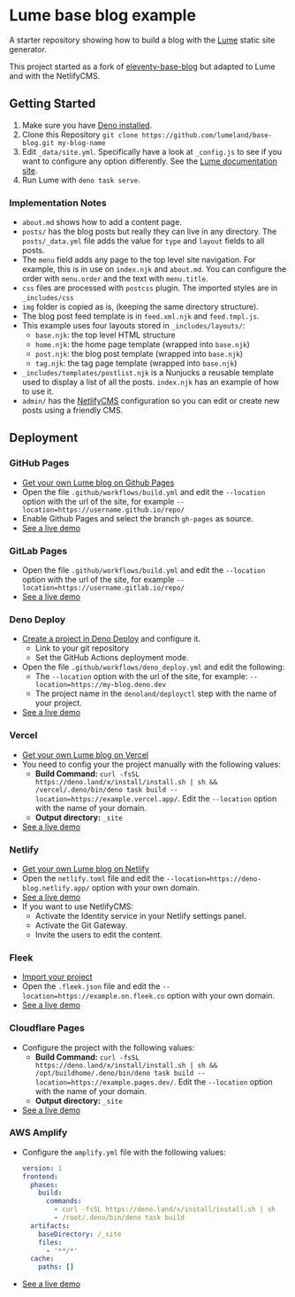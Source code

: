 # Lume base blog example

A starter repository showing how to build a blog with the
[Lume](https://github.com/lumeland/lume) static site generator.

This project started as a fork of
[eleventy-base-blog](https://github.com/11ty/eleventy-base-blog) but adapted to
Lume and with the NetlifyCMS.

## Getting Started

1. Make sure you have [Deno installed](https://deno.land/#installation).
2. Clone this Repository
   `git clone https://github.com/lumeland/base-blog.git my-blog-name`
3. Edit `_data/site.yml`. Specifically have a look at `_config.js` to see if you
   want to configure any option differently. See the
   [Lume documentation site](https://lume.land/).
4. Run Lume with `deno task serve`.

### Implementation Notes

- `about.md` shows how to add a content page.
- `posts/` has the blog posts but really they can live in any directory. The
  `posts/_data.yml` file adds the value for `type` and `layout` fields to all
  posts.
- The `menu` field adds any page to the top level site navigation. For example,
  this is in use on `index.njk` and `about.md`. You can configure the order with
  `menu.order` and the text with `menu.title`.
- `css` files are processed with `postcss` plugin. The imported styles are in
  `_includes/css`
- `img` folder is copied as is, (keeping the same directory structure).
- The blog post feed template is in `feed.xml.njk` and `feed.tmpl.js`.
- This example uses four layouts stored in `_includes/layouts/`:
  - `base.njk`: the top level HTML structure
  - `home.njk`: the home page template (wrapped into `base.njk`)
  - `post.njk`: the blog post template (wrapped into `base.njk`)
  - `tag.njk`: the tag page template (wrapped into `base.njk`)
- `_includes/templates/postlist.njk` is a Nunjucks a reusable template used to
  display a list of all the posts. `index.njk` has an example of how to use it.
- `admin/` has the [NetlifyCMS](https://www.netlifycms.org/) configuration so
  you can edit or create new posts using a friendly CMS.

## Deployment

### GitHub Pages

- [Get your own Lume blog on Github Pages](https://github.com/lumeland/base-blog/generate)
- Open the file `.github/workflows/build.yml` and edit the `--location` option
  with the url of the site, for example
  `--location=https://username.github.io/repo/`
- Enable Github Pages and select the branch `gh-pages` as source.
- [See a live demo](https://lumeland.github.io/base-blog/)

### GitLab Pages

- Open the file `.github/workflows/build.yml` and edit the `--location` option
  with the url of the site, for example
  `--location=https://username.gitlab.io/repo/`
- [See a live demo](https://oscarotero.gitlab.io/base-blog/)

### Deno Deploy

- [Create a project in Deno Deploy](https://deno.com/deploy) and configure it.
  - Link to your git repository
  - Set the GitHub Actions deployment mode.
- Open the file `.github/workflows/deno_deploy.yml` and edit the following:
  - The `--location` option with the url of the site, for example:
    `--location=https://my-blog.deno.dev`
  - The project name in the `denoland/deployctl` step with the name of your
    project.
- [See a live demo](https://lume-blog.deno.dev)

### Vercel

- [Get your own Lume blog on Vercel](https://vercel.com/new/git/external?repository-url=https://github.com/lumeland/base-blog)
- You need to config your the project manually with the following values:
  - **Build Command:**
    `curl -fsSL https://deno.land/x/install/install.sh | sh && /vercel/.deno/bin/deno task build --location=https://example.vercel.app/`.
    Edit the `--location` option with the name of your domain.
  - **Output directory:** `_site`
- [See a live demo](https://lume-blog.vercel.app/)

### Netlify

- [Get your own Lume blog on Netlify](https://app.netlify.com/start/deploy?repository=https://github.com/lumeland/base-blog)
- Open the `netlify.toml` file and edit the
  `--location=https://deno-blog.netlify.app/` option with your own domain.
- [See a live demo](https://lume-blog.netlify.app/)
- If you want to use NetlifyCMS:
  - Activate the Identity service in your Netlify settings panel.
  - Activate the Git Gateway.
  - Invite the users to edit the content.

### Fleek

- [Import your project](https://app.fleek.co/#/start/connect-repository)
- Open the `.fleek.json` file and edit the
  `--location=https://example.on.fleek.co` option with your own domain.
- [See a live demo](https://lume-blog.on.fleek.co/)

### Cloudflare Pages

- Configure the project with the following values:
  - **Build Command:**
    `curl -fsSL https://deno.land/x/install/install.sh | sh && /opt/buildhome/.deno/bin/deno task build --location=https://example.pages.dev/`.
    Edit the `--location` option with the name of your domain.
  - **Output directory:** `_site`
- [See a live demo](https://base-blog.pages.dev/)

### AWS Amplify

- Configure the `amplify.yml` file with the following values:
  ```yml
  version: 1
  frontend:
    phases:
      build:
        commands:
          - curl -fsSL https://deno.land/x/install/install.sh | sh
          - /root/.deno/bin/deno task build
    artifacts:
      baseDirectory: /_site
      files:
        - '**/*'
    cache:
      paths: []
  ```
- [See a live demo](https://master.docjzml5t5if1.amplifyapp.com/)
